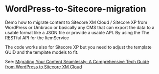 # WordPress-to-Sitecore-migration
Demo how to migrate content to  Sitecore XM Cloud / Sitecore XP from WordPress or Umbraco or basically any CMS that can export the data to a usable format like a JSON file or provide a usable API. By using the The RESTful API for the ItemService

The code works also for Sitecore XP but you need to adjust the template GUID and the template models to fit.

See: [Migrating Your Content Seamlessly: A Comprehensive Tech Guide from WordPress to Sitecore XM Cloud](https://uxbee.eu/insights/migrating-your-content-seamlessly-tech-guide)
